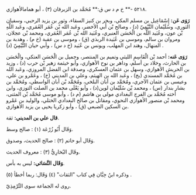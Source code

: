 ٥٢١٨ -** خ م د س ق:** مُحَمَّد بن الزبرقان (٣) ، أبو همامالأهوازي.

**رَوَى عَن:** إِسْمَاعِيل بن مسلم المكي، وبحر بن كنيز السقاء، وثور بن يزيد الرحبي، وسفيان الثوري، وسُلَيْمان التَّيْمِيّ (د) ، وصالح بْن أَبي الأخضر، وعَبد الله بْن عُمَر العُمَري، وعَبد اللَّهِ بْن عون، وعُبَيد اللَّه بن الْحَسَن العنبري، وعُبَيد الله بْن عُمَر العُمَري، ومحمد بْن عجلان، ومروان بن سالم، وموسى بن عُبَيدة الربذي (ق) ، وموسى بن عقبة (خ م) ، وهدبة بن المنهال، وهند ابن المهلب، ويونس بن عُبَيد (خ د س) ، وأبي حيان التَّيْمِيّ (د) .

**رَوَى عَنه:** أحمد بْن الْقَاسِمِ الليثي وتميم بن المنتصر، وجميل بن الْحَسَن العتكي، والْحَسَن بن الحارث، وخلاد بن أسلم، وداهر بن نوح الأهوازي، وأبو خيثمة زهير بْن حرب (د) ، وزيد بن الحريش الأهوازي، وسهل بن عثمان العسكري، وصدقة ابن الفضل المروزي، وعَبد الله بن مُحَمَّد المسندي (بخ) ، وعَبد الله بن الهيثم، وعلي بن المديني (خ) ، وعَمْرو بن علي، وعيسى بن عثمان الآجري، ومُحَمَّد بن أبان البلخي، ومُحَمَّد بْن أبان الواسطي، ومُحَمَّد بن بشار بندار (س) ، ومحمد بْن سُلَيْمان لوين(د) ، وأبو يَعْلَى محمد بن الصلت التوزي، وابن أخته مُحَمَّد بن الفرج البغدادي مولى بن هاشم (م د) ، وأبو موسى مُحَمَّد بْن المثنى، ومحمد بْن منصور الأهوازي النحوي، ومقاتل بن صالح البغدادي الختلي، والوليد بن عَمْرو بن السكين الضبعي (ق) ، وأبو زكريا يحيى بن يزيد الأهوازي.

**قال علي بن المديني:** ثقة.

وَقَال أَبُو زُرْعَة (١) : صالح وسط.

وَقَال أبو حاتم (٢) : صالح الحديث، وصدوق.

وقَال البُخارِيُّ (٣) : معروف الحديث.

**وَقَال النَّسَائي:** ليس به بأس.

وذكره ابنُ حِبَّان فِي كتاب "الثقات" (٤) وَقَال: ربما أخطأ (٥) .

روى له الجماعة سوى التِّرْمِذِيّ.
